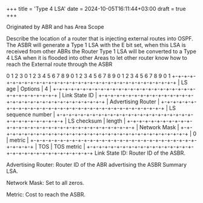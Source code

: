 +++
title = 'Type 4 LSA'
date = 2024-10-05T16:11:44+03:00
draft = true
+++

Originated by ABR and has Area Scope

Describe the location of a router that is injecting external routes into OSPF. The ASBR will generate a Type 1 LSA with the E bit set, when this LSA is received from other ABRs the Router Type 1 LSA will be converted to a Type 4 LSA when it is flooded into other Areas to let other router know how to reach the External route through the ASBR

0                   1                   2                   3
0 1 2 3 4 5 6 7 8 9 0 1 2 3 4 5 6 7 8 9 0 1 2 3 4 5 6 7 8 9 0 1
+-+-+-+-+-+-+-+-+-+-+-+-+-+-+-+-+-+-+-+-+-+-+-+-+-+-+-+-+-+-+-+-+
|            LS age             |     Options   |       4       |
+-+-+-+-+-+-+-+-+-+-+-+-+-+-+-+-+-+-+-+-+-+-+-+-+-+-+-+-+-+-+-+-+
|                        Link State ID                          |
+-+-+-+-+-+-+-+-+-+-+-+-+-+-+-+-+-+-+-+-+-+-+-+-+-+-+-+-+-+-+-+-+
|                     Advertising Router                        |
+-+-+-+-+-+-+-+-+-+-+-+-+-+-+-+-+-+-+-+-+-+-+-+-+-+-+-+-+-+-+-+-+
|                     LS sequence number                        |
+-+-+-+-+-+-+-+-+-+-+-+-+-+-+-+-+-+-+-+-+-+-+-+-+-+-+-+-+-+-+-+-+
|         LS checksum           |             length            |
+-+-+-+-+-+-+-+-+-+-+-+-+-+-+-+-+-+-+-+-+-+-+-+-+-+-+-+-+-+-+-+-+
|                         Network Mask                          |
+-+-+-+-+-+-+-+-+-+-+-+-+-+-+-+-+-+-+-+-+-+-+-+-+-+-+-+-+-+-+-+-+
|      0        |                  metric                       |
+-+-+-+-+-+-+-+-+-+-+-+-+-+-+-+-+-+-+-+-+-+-+-+-+-+-+-+-+-+-+-+-+
|     TOS       |                TOS  metric                    |
+-+-+-+-+-+-+-+-+-+-+-+-+-+-+-+-+-+-+-+-+-+-+-+-+-+-+-+-+-+-+-+-+
Link State ID: Router ID of the ASBR.

Advertising Router: Router ID of the ABR advertising the ASBR Summary LSA.

Network Mask: Set to all zeros.

Metric: Cost to reach the ASBR.
